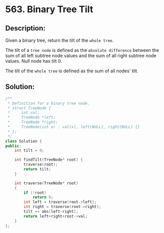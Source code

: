 # 563. Binary Tree Tilt

## Description:

Given a binary tree, return the tilt of the `whole tree`.

The tilt of a `tree node` is defined as the `absolute difference` between the sum of all left subtree node values and the sum of all right subtree node values. Null node has tilt 0.

The tilt of the `whole tree` is defined as the sum of all nodes' tilt.

## Solution:

```c++
/**
 * Definition for a binary tree node.
 * struct TreeNode {
 *     int val;
 *     TreeNode *left;
 *     TreeNode *right;
 *     TreeNode(int x) : val(x), left(NULL), right(NULL) {}
 * };
 */
class Solution {
public:
    int tilt = 0;

    int findTilt(TreeNode* root) {
        traverse(root);
        return tilt;
    }

    int traverse(TreeNode* root)
    {
        if (!root)
            return 0;
        int left = traverse(root->left);
        int right = traverse(root->right);
        tilt += abs(left-right);
        return left+right+root->val;
    }
};
```

<!-- remark：

-  -->
